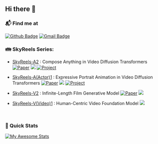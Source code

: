 ## Hi there 👋

### 📬 Find me at 
[![Github Badge](http://img.shields.io/badge/-Github-black?style=flat-square&logo=github&link=https://github.com/feizc/)](https://github.com/qiudi0127/) 
[![Gmail Badge](https://img.shields.io/badge/-Gmail-d14836?style=flat-square&logo=Gmail&logoColor=white&link=mailto:qiudihk@gmail.com)](mailto:qiudihk@gmail.com)


### 👪 SkyReels Series:

- [SkyReels-A2](https://github.com/SkyworkAI/SkyReels-A2) : Compose Anything in Video Diffusion Transformers  [![Paper](https://img.shields.io/badge/arXiv-b31b1b.svg)](https://arxiv.org/pdf/2504.02436) <img src="https://img.shields.io/github/stars/SkyworkAI/SkyReels-A2?style=social" /> [![Project](https://img.shields.io/badge/Project_Page-00CED1)](https://skyworkai.github.io/skyreels-a2.github.io/)

- [SkyReels-A(Actor)1](https://github.com/SkyworkAI/SkyReels-A1) : Expressive Portrait Animation in Video Diffusion Transformers [![Paper](https://img.shields.io/badge/arXiv-b31b1b.svg)](https://arxiv.org/abs/2502.10841) <img src="https://img.shields.io/github/stars/SkyworkAI/SkyReels-A1?style=social" /> [![Project](https://img.shields.io/badge/Project_Page-00CED1)](https://skyworkai.github.io/skyreels-a1.github.io/)

- [SkyReels-V2](https://github.com/SkyworkAI/SkyReels-V2) : Infinite-Length Film Generative Model [![Paper](https://img.shields.io/badge/arXiv-b31b1b.svg)](https://arxiv.org/pdf/2504.13074) <img src="https://img.shields.io/github/stars/SkyworkAI/SkyReels-V2?style=social" />

- [SkyReels-V(Video)1](https://github.com/SkyworkAI/SkyReels-V1) : Human-Centric Video Foundation Model <img src="https://img.shields.io/github/stars/SkyworkAI/SkyReels-V1?style=social" />

<br/>


### 🚀 Quick Stats
[![My Awesome Stats](https://awesome-github-stats.azurewebsites.net/user-stats/qiudi0127)](https://git.io/awesome-stats-card)

<!--
**qiudi0127/qiudi0127** is a ✨ _special_ ✨ repository because its `README.md` (this file) appears on your GitHub profile.

Here are some ideas to get you started:

- 🔭 I’m currently working on ...
- 🌱 I’m currently learning ...
- 👯 I’m looking to collaborate on ...
- 🤔 I’m looking for help with ...
- 💬 Ask me about ...
- 📫 How to reach me: ...
- 😄 Pronouns: ...
- ⚡ Fun fact: ...
-->
